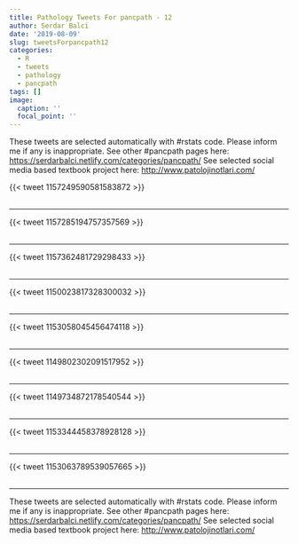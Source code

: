 ```yaml
---
title: Pathology Tweets For pancpath - 12
author: Serdar Balci
date: '2019-08-09'
slug: tweetsForpancpath12
categories:
  - R
  - tweets
  - pathology
  - pancpath
tags: []
image:
  caption: ''
  focal_point: ''
---
```



These tweets are selected automatically with #rstats code. Please inform me if any is inappropriate.
See other #pancpath pages here: https://serdarbalci.netlify.com/categories/pancpath/ 
See selected social media based textbook project here: http://www.patolojinotlari.com/

{{< tweet 1157249590581583872 >}}
<br>
<br>
<hr>
{{< tweet 1157285194757357569 >}}
<br>
<br>
<hr>
{{< tweet 1157362481729298433 >}}
<br>
<br>
<hr>
{{< tweet 1150023817328300032 >}}
<br>
<br>
<hr>
{{< tweet 1153058045456474118 >}}
<br>
<br>
<hr>
{{< tweet 1149802302091517952 >}}
<br>
<br>
<hr>
{{< tweet 1149734872178540544 >}}
<br>
<br>
<hr>
{{< tweet 1153344458378928128 >}}
<br>
<br>
<hr>
{{< tweet 1153063789539057665 >}}
<br>
<br>
<hr>


These tweets are selected automatically with #rstats code. Please inform me if any is inappropriate.
See other #pancpath pages here: https://serdarbalci.netlify.com/categories/pancpath/ 
See selected social media based textbook project here: http://www.patolojinotlari.com/
